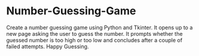 # Number-Guessing-Game
Create a number guessing game using Python and Tkinter.
It opens up to a new page asking the user to guess the number. It prompts whether the guessed number is too high or too low and concludes after a couple of failed attempts.
Happy Guessing.
